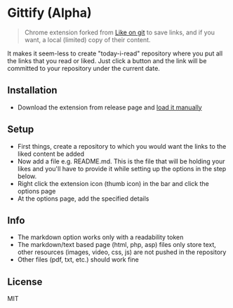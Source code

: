 # Gittify (Alpha)
> Chrome extension forked from [Like on git](https://github.com/Idnan/like-on-git) to save links, and if you want, a local (limited) copy of their content.

It makes it seem-less to create "today-i-read" repository where you put all the links that you read or liked. Just click a button and the link will be committed to your repository under the current date.

## Installation

- Download the extension from release page and [load it manually](http://superuser.com/questions/247651/how-does-one-install-an-extension-for-chrome-browser-from-the-local-file-system/247654#247654)

## Setup

- First things, create a repository to which you would want the links to the liked content be added
- Now add a file e.g. README.md. This is the file that will be holding your likes and you'll have to provide it while setting up the options in the step below.
- Right click the extension icon (thumb icon) in the bar and click the options page
- At the options page, add the specified details

## Info

- The markdown option works only with a readability token
- The markdown/text based page (html, php, asp) files only store text, other resources (images, video, css, js) are not pushed in the repository
- Other files (pdf, txt, etc.) should work fine


## License

MIT

